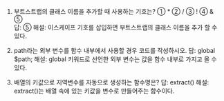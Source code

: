 1. 부트스트랩의 클래스 이름을 추가할 때 사용하는 기호는?
① * 
② /
③ !
④ &
⑤ \
답: ⑤ 
해설: 이스케이프 기호를 삽입하면 부트스트랩의 클래스 이름을 추가 할 수 있다.

2. path라는 외부 변수를 함수 내부에서 사용할 경우 코드를 작성하시오.
답: global $path;
해설: global 키워드로 선언한 외부 변수는 값을 함수 내부로 가지고 올 수 있다.

3. 배열의 키값으로 지역변수를 자동으로 생성하는 함수명은?
답: extract()
해설: extract()는 배열 속에 있는 키값을 변수로 만들어주는 함수이다.
